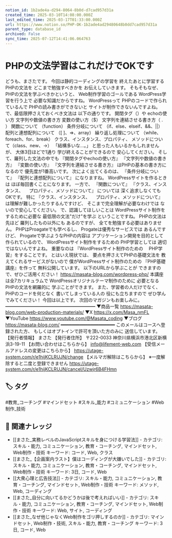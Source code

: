 ```yaml
---
notion_id: 1b2ade4a-d294-8064-8b0d-d7cad957d31a
created_time: 2025-03-10T14:08:00.000Z
last_edited_time: 2025-03-17T01:33:00.000Z
url: https://www.notion.so/PHP-OK-1b2ade4ad29480648b0dd7cad957d31a
parent_type: database_id
archived: False
sync_time: 2025-07-12T14:41:06.064763
---
```


# PHPの文法学習はこれだけでOKです

どうも、まさたです。
今回は静的コーディングの学習を
終えたあとに学習するPHPの文法を
どこまで勉強すべきかを
お伝えしていきます。
そもそもなぜ、
PHPの文法を学ぶべきかというと、
Web制作学習のゴールである
WordPress学習を行う上で
必要な知識だからですね。
WordPressって
PHPのコードで作られているんで
PHPの読み書きができないと
サイトが制作できないんですよね。
で、最低限押さえておくべき文法は
以下の通りです。
開閉タグ（<?php ?>）や
echoの使い方
文字列や数値の書き方
変数の使い方（$）
文字列を連結させる書き方（ . ）
関数について
（function）
条件分岐について
（if、else、elseif、&&、||）
配列と連想配列について
（[ ]、=>、array）
繰り返し処理について
（while、foreach、for、break）
クラス、インスタンス、プロパティ、
メソッドについて（class、new、->）
「結構多いな…。」
と思った人もいるかもしれませんが、
大体3日ほどで1通り
学び終えることができるので
安心してください。
そして、羅列した文法の中でも
『開閉タグやechoの使い方』
『文字列や数値の書き方』
『変数の使い方』
『文字列を連結させる書き方』
はPHPの基本の書き方になるので
優先度が1番高いです。
次によく出てくるのは、
『条件分岐について』
『配列と連想配列について』
になりますね。
WordPressサイトを作るときは
ほぼ毎回書くことになります。
一方で、
『関数について』
『クラス、インスタンス、
　プロパティ、メソッドについて』
については
深く追求しなくてもOKです。
特に
『クラス、インスタンス、
　プロパティ、メソッドについて』
は理解が難しかったりするんですけど、
そこまで完全理解が必要なわけでは
ないので安心してください。
で、認識してほしいことは
WordPressサイト制作を
するために必要な
最低限の文法"だけ"を学ぶ
ということですね。
PHPの文法は先ほど
羅列したもの以外にも
あるのですが、
全てを勉強する必要はありません。
PHPはProagateでも学べるし、
Progateは優秀なサービスでは
あるんですけど、
Progateで学ぶようなPHPの内容は
アプリケーション開発を目的として
作られているので、
WordPressサイト制作をするための
PHP学習としては
適切ではないんですよね。
重要なのは
『WordPressサイト制作のための
　PHP学習』をすることです。
とはいえ現状では、
要点を押さえてPHPの基礎文法を
教えてくれるサービスがないので
僕がWordPressサイト制作のための
『PHP基礎講座』を作って
無料公開しています。
以下のURLから学ぶことが
できますので、ぜひご活用ください！
https://masata-blog.com/wordpress-php/
本講座は全7カリキュラムで
WordPressオリジナルテーマ制作のために
必要となるPHPの文法を網羅的に
学ぶことができます。
また、学習者の人だけでなく、
PHPのコードを何となく
書いてしまっている人の
役にも立ちますので
ぜひ学んでみてください！
今回は以上です。
次回のマガジンもお楽しみに。
━━━━━━━━━━━━━━━━━━━━
▼商品一覧
https://masata-blog.com/web-production-materials/
▼X
https://x.com/Masa_nmFL
▼YouTube
https://www.youtube.com/@Masata_coding
▼ブログ
https://masata-blog.com/
━━━━━━━━━━━━━━━━━━━━
このメールはコースへ登録された方、
もしくはオプトインで許可を頂いた方のみに
送信しています。
【発行者情報】
まさた
【発行者住所】
〒222-0033
神奈川県横浜市港北区新横浜3-19-11
【お問い合わせはこちらから】
info@lifement-web.com
【受信メールアドレスの変更はこちらから】
https://utage-system.com/r/e1hijKCLRUJN/change
【メルマガ解除はこちらから】
※一度解除すると二度と登録できません
https://utage-system.com/r/e1hijKCLRUJN/cancel/Uzwjr6B4FHmn

## 🏷️ タグ
#教育_コーチング #マインドセット #スキル_能力 #コミュニケーション #Web制作_技術

## 🔗 関連ナレッジ
- [[まさた_実務レベルのJavaScriptスキルを身につける学習法]] - カテゴリ: スキル・能力, コミュニケーション, 教育・コーチング, マインドセット, Web制作・技術 キーワード: コード, Web, クラス
- [[まさた_【企画案内ラスト】僕はコーディングが大嫌いでした]] - カテゴリ: スキル・能力, コミュニケーション, 教育・コーチング, マインドセット, Web制作・技術 キーワード: 3日, コード, Web
- [[大衆心理と広告技法]] - カテゴリ: スキル・能力, コミュニケーション, 教育・コーチング, マインドセット, Web制作・技術 キーワード: メソッド, Web, コーディング
- [[まさた_自分に向いてるかどうかは後で考えればいい]] - カテゴリ: スキル・能力, コミュニケーション, 教育・コーチング, マインドセット, Web制作・技術 キーワード: Web, サイト, コーディング
- [[まさた_なぜ他じゃなくWeb制作をゴリ押しするのか]] - カテゴリ: マインドセット, Web制作・技術, スキル・能力, 教育・コーチング キーワード: 3日, コード, Web
